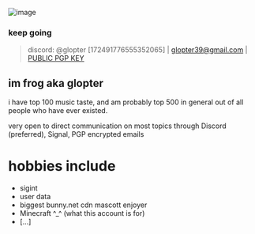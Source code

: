![image](https://github.com/Froggymations/Froggymations/assets/92065487/2f153dfc-b3f3-41bf-96b2-b662c26b5cf1)

### keep going
> discord: @glopter [172491776555352065]  |  glopter39@gmail.com  |  [PUBLIC PGP KEY](https://github.com/Froggymations/Froggymations/blob/main/PGP_PUBLIC)

## im frog aka glopter
i have top 100 music taste, and am probably top 500 in general out of all people who have ever existed.

very open to direct communication on most topics through Discord (preferred), Signal, PGP encrypted emails

# hobbies include
- sigint
- user data
- biggest bunny.net cdn mascott enjoyer
- Minecraft ^_^ (what this account is for)
- [...]
